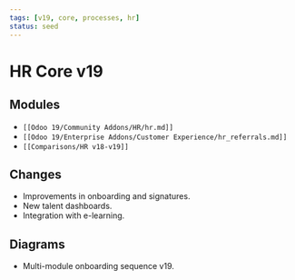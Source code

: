 ```yaml
---
tags: [v19, core, processes, hr]
status: seed
---
```

# HR Core v19

## Modules
- `[[Odoo 19/Community Addons/HR/hr.md]]`
- `[[Odoo 19/Enterprise Addons/Customer Experience/hr_referrals.md]]`
- `[[Comparisons/HR v18-v19]]`

## Changes
- Improvements in onboarding and signatures.
- New talent dashboards.
- Integration with e-learning.

## Diagrams
- Multi-module onboarding sequence v19.




